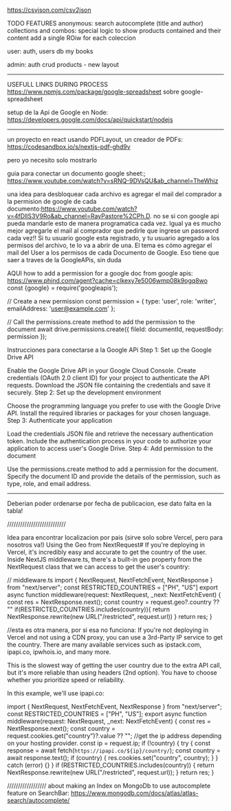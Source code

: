 https://csvjson.com/csv2json

TODO FEATURES
anonymous:
search autocomplete (title and author)
collections and combos: special logic to show products contained and their content
add a single ROiw for each coleccion

user:
auth, users db
my books

admin:
auth
crud products - new layout

--------

USEFULL LINKS DURING PROCESS
https://www.npmjs.com/package/google-spreadsheet  sobre google-spreadsheet

setup de la Api de Google en Node: https://developers.google.com/docs/api/quickstart/nodejs


---

un proyecto en react usando PDFLayout, un creador de PDFs: https://codesandbox.io/s/nextjs-pdf-ghd9v

pero yo necesito solo mostrarlo

guia para conectar un documento google sheet:; https://www.youtube.com/watch?v=sRNQ-9DVsQU&ab_channel=TheWhiz


una idea para desbloquear cada archivo es agregar el mail del comprador a la permision de google de cada documento:https://www.youtube.com/watch?v=4fDllS3V9Ro&ab_channel=RayPastore%2CPh.D.
no se si con google api pueda mandarle esto de manera programatica cada vez. Igual ya es mucho mejor agregarle el mail al comprador que pedirle que ingrese un password cada vez!!
Si tu usuario google esta registrado, y tu usuario agregado a los permisos del archivo, te lo va a abrir de una. El tema es cómo agregar el mail del User a los permisos de cada Documento de Google. Eso tiene que saer a traves de la GoogleAPis, sin duda


AQUI how to add a permission for a google doc from google apis:
https://www.phind.com/agent?cache=clkexy7e5006wmp08k9ogq8wo
const {google} = require('googleapis');

// Create a new permission
const permission = {
    type: 'user',
    role: 'writer',
    emailAddress: 'user@example.com'
};

// Call the permissions.create method to add the permission to the document
await drive.permissions.create({
    fileId: documentId,
    requestBody: permission
});

Instrucciones para conectarse a la Google APi
Step 1: Set up the Google Drive API

Enable the Google Drive API in your Google Cloud Console.
Create credentials (OAuth 2.0 client ID) for your project to authenticate the API requests.
Download the JSON file containing the credentials and save it securely.
Step 2: Set up the development environment

Choose the programming language you prefer to use with the Google Drive API.
Install the required libraries or packages for your chosen language.
Step 3: Authenticate your application

Load the credentials JSON file and retrieve the necessary authentication token.
Include the authentication process in your code to authorize your application to access user's Google Drive.
Step 4: Add permission to the document

Use the permissions.create method to add a permission for the document.
Specify the document ID and provide the details of the permission, such as type, role, and email address.

---------
     
Deberian poder ordenarse por fecha de publicacion, ese dato falta en la tabla!

///////////////////////////

Idea para encontrar localizacion por pais (sirve solo sobre Vercel, pero para nosotros va!)
Using the Geo from NextRequest#
If you're deploying in Vercel, it's incredibly easy and accurate to get the country of the user. Inside NextJS middleware.ts, there's a built-in geo property from the NextRequest class that we can access to get the user's country:

// middleware.ts
import { NextRequest, NextFetchEvent, NextResponse } from "next/server";
const RESTRICTED_COUNTRIES = ["PH", "US"]
export async function middleware(request: NextRequest, _next: NextFetchEvent) {
  const res = NextResponse.next();
  const country = request.geo?.country ?? ""
  if(RESTRICTED_COUNTRIES.includes(country)){
    return NextResponse.rewrite(new URL("/restricted", request.url))
  }
  return res;
}

//esta es otra manera, por si esa no funciona:
If you're not deploying in Vercel and not using a CDN proxy, you can use a 3rd-Party IP service to get the country. There are many available services such as ipstack.com, ipapi.co, ipwhois.io, and many more.

This is the slowest way of getting the user country due to the extra API call, but it's more reliable than using headers (2nd option). You have to choose whether you prioritize speed or reliability.

In this example, we'll use ipapi.co:

import { NextRequest, NextFetchEvent, NextResponse } from "next/server";
const RESTRICTED_COUNTRIES = ["PH", "US"];
export async function middleware(request: NextRequest, _next: NextFetchEvent) {
  const res = NextResponse.next();
  const country = request.cookies.get("country")?.value ?? "";
  //get the ip address depending on your hosting provider.
  const ip = request.ip;
  if (!country) {
    try {
      const response = await fetch(`https://ipapi.co/${ip}/country/`);
      const country = await response.text();
      if (country) {
        res.cookies.set("country", country);
      }
    } catch (error) {}
  }
  if (RESTRICTED_COUNTRIES.includes(country)) {
    return NextResponse.rewrite(new URL("/restricted", request.url));
  }
  return res;
}

//////////////////
about making an Index on MongoDb to use autocomplete feature on SearchBar:
https://www.mongodb.com/docs/atlas/atlas-search/autocomplete/